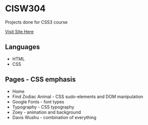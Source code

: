 # CISW304
Projects done for CSS3 course

<a href="https://zeychen.github.io/CISW304">Visit Site Here</a>

## Languages
- HTML
- CSS

## Pages - CSS emphasis
- Home
- Find Zodiac Animal - CSS sudo-elements and DOM manipulation
- Google Fonts - font types
- Typography - CSS typography
- Zoey - animation and background
- Davis Wushu - combination of everything

